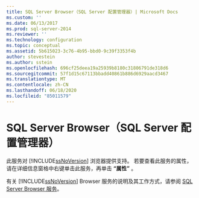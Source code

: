 ```yaml
---
title: SQL Server Browser（SQL Server 配置管理器）| Microsoft Docs
ms.custom: ''
ms.date: 06/13/2017
ms.prod: sql-server-2014
ms.reviewer: ''
ms.technology: configuration
ms.topic: conceptual
ms.assetid: 5b615023-3c76-4b95-bbd0-9c39f3353f4b
author: stevestein
ms.author: sstein
ms.openlocfilehash: 696cf25deea19a25939b8180c31806791de318d6
ms.sourcegitcommit: 57f1d15c67113bbadd40861b886d6929aacd3467
ms.translationtype: MT
ms.contentlocale: zh-CN
ms.lasthandoff: 06/18/2020
ms.locfileid: "85011579"
---
```

# <a name="sql-server-browser-sql-server-configuration-manager"></a>SQL Server Browser（SQL Server 配置管理器）
  此服务对 [!INCLUDE[ssNoVersion](../../includes/ssnoversion-md.md)] 浏览器提供支持。 若要查看此服务的属性，请在详细信息窗格中右键单击此服务，再单击 **“属性”** 。  
  
 有关 [!INCLUDE[ssNoVersion](../../includes/ssnoversion-md.md)] Browser 服务的说明及其工作方式，请参阅 [SQL Server Browser 服务](../../../2014/tools/configuration-manager/sql-server-browser-service.md)。  
  
  
